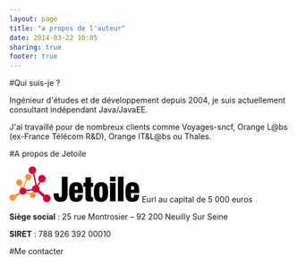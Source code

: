 ```yaml
---
layout: page
title: "a propos de l'auteur"
date: 2014-03-22 10:05
sharing: true
footer: true
---
```


#Qui suis-je ?


Ingénieur d'études et de développement depuis 2004, je suis actuellement consultant indépendant Java/JavaEE.

J'ai travaillé pour de nombreux clients comme Voyages-sncf, Orange L@bs (ex-France Télécom R&D), Orange IT&L@bs ou Thales. 

#A propos de Jetoile

![center](/images/logoJetoile_v51.png)
Eurl au capital de 5 000 euros

__Siège social__ : 25 rue Montrosier – 92 200 Neuilly Sur Seine

__SIRET__ : 788 926 392 00010


#Me contacter

<script type="text/javascript"> id = 84747; </script>
<script type="text/javascript" src="http://kontactr.com/wp.js"></script>
						
